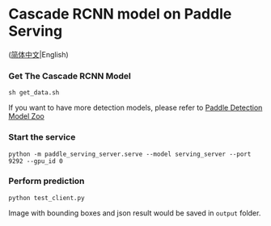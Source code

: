 # Cascade RCNN model on Paddle Serving

([简体中文](./README_CN.md)|English)

### Get The Cascade RCNN Model
```
sh get_data.sh
```
If you want to have more detection models, please refer to [Paddle Detection Model Zoo](https://github.com/PaddlePaddle/PaddleDetection/blob/release/0.2/docs/MODEL_ZOO_cn.md)

### Start the service
```
python -m paddle_serving_server.serve --model serving_server --port 9292 --gpu_id 0
```

### Perform prediction
```
python test_client.py 
```

Image with bounding boxes and json result would be saved in `output` folder.
